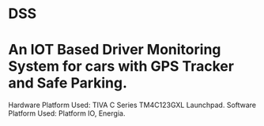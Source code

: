 # DSS
# An IOT Based Driver Monitoring System for cars with GPS Tracker and Safe Parking.
Hardware Platform Used: TIVA C Series TM4C123GXL Launchpad.
Software Platform Used: Platform IO, Energia.
